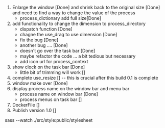 1. Enlarge the window [Done] and shrink back to the original size [Done] and need to find a way to change the value of the process
   - process_dictionary add full size[Done]
1. add functionality to change the dimension to process_directory
   - dispatch function [Done]
   - chagne the use_drag to use dimension [Done]
   - fix the bug [Done]
   - another bug .... [Done]
   - doesn't go over the task bar [Done]
   - maybe refactor the code ... a bit tedious but necessary
   - add icon url for process_context
1. show clock on the task bar [Done]
   - little bit of trimming will work []
1. complete use_resize [] -- this is crucial after this build 0.1 is complete
1. window make over [Done]
1. display process name on the window bar and menu bar
   - process name on window bar [Done]
   - process menus on task bar []
1. DockerFile []
1. Publish version 1.0 []

sass --watch ./src/style:public/stylesheet
